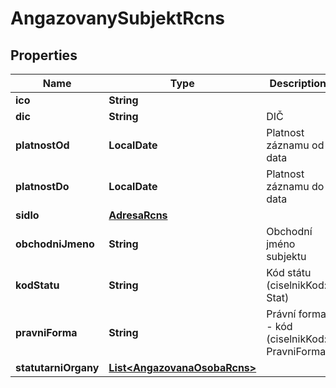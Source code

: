 

# AngazovanySubjektRcns


## Properties

| Name | Type | Description | Notes |
|------------ | ------------- | ------------- | -------------|
|**ico** | **String** |  |  [optional] |
|**dic** | **String** | DIČ |  [optional] |
|**platnostOd** | **LocalDate** | Platnost záznamu od data |  [optional] |
|**platnostDo** | **LocalDate** | Platnost záznamu do data |  [optional] |
|**sidlo** | [**AdresaRcns**](AdresaRcns.md) |  |  [optional] |
|**obchodniJmeno** | **String** | Obchodní jméno subjektu |  [optional] |
|**kodStatu** | **String** | Kód státu  (ciselnikKod: Stat)  |  [optional] |
|**pravniForma** | **String** | Právní forma - kód (ciselnikKod: PravniForma)  |  [optional] |
|**statutarniOrgany** | [**List&lt;AngazovanaOsobaRcns&gt;**](AngazovanaOsobaRcns.md) |  |  [optional] |



